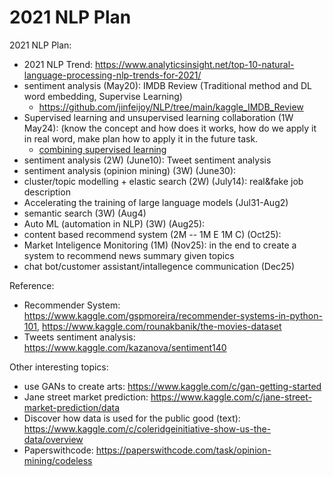 # 2021 NLP Plan


2021 NLP Plan:
- 2021 NLP Trend: https://www.analyticsinsight.net/top-10-natural-language-processing-nlp-trends-for-2021/
- sentiment analysis (May20): IMDB Review (Traditional method and DL word embedding, Supervise Learning)
  - https://github.com/jinfeijoy/NLP/tree/main/kaggle_IMDB_Review 
- Supervised learning and unsupervised learning collaboration (1W May24): (know the concept and how does it works, how do we apply it in real word, make plan how to apply it in the future task.
  - [combining supervised learning](https://towardsdatascience.com/combining-supervised-learning-and-unsupervised-learning-to-improve-word-vectors-d4dea84ec36b)
- sentiment analysis (2W) (June10): Tweet sentiment analysis 
- sentiment analysis (opinion mining) (3W) (June30): 
- cluster/topic modelling + elastic search (2W) (July14): real&fake job description
- Accelerating the training of large language models (Jul31-Aug2)
- semantic search (3W) (Aug4)
- Auto ML (automation in NLP) (3W) (Aug25): 
- content based recommend system (2M -- 1M E 1M C) (Oct25): 
- Market Inteligence Monitoring (1M) (Nov25): in the end to create a system to recommend news summary given topics
- chat bot/customer assistant/intallegence communication (Dec25)


Reference:
- Recommender System: https://www.kaggle.com/gspmoreira/recommender-systems-in-python-101, https://www.kaggle.com/rounakbanik/the-movies-dataset
- Tweets sentiment analysis: https://www.kaggle.com/kazanova/sentiment140

Other interesting topics: 
- use GANs to create arts: https://www.kaggle.com/c/gan-getting-started
- Jane street market prediction: https://www.kaggle.com/c/jane-street-market-prediction/data
- Discover how data is used for the public good (text): https://www.kaggle.com/c/coleridgeinitiative-show-us-the-data/overview
- Paperswithcode: https://paperswithcode.com/task/opinion-mining/codeless

